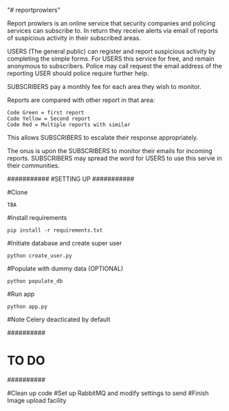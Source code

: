 "# reportprowlers" 

Report prowlers is an online service that security companies and policing services can subscribe to. 
In return they receive alerts via email of reports of suspicious activity in their subscribed areas.

USERS (The general public) can register and report suspicious activity by completing the simple forms. 
For USERS this service for free, and remain anonymous to subscribers. 
Police may call request the email address of the reporting USER should police require further help.

SUBSCRIBERS pay a monthly fee for each area they wish to monitor.

Reports are compared with other report in that area:

	Code Green = first report
	Code Yellow = Second report 
	Code Red = Multiple reports with similar 

This allows SUBSCRIBERS to escalate their response appropriately.

The onus is upon the SUBSCRIBERS to monitor their emails for incoming reports. 
SUBSCRIBERS may spread the word for USERS to use this servie in their communities. 
  

###########
#SETTING UP
###########

#Clone

	TBA

#Install requirements

	pip install -r requirements.txt

#Initiate database and create super user

	python create_user.py

#Populate with dummy data (OPTIONAL)

	python populate_db

#Run app

	python app.py

#Note Celery deacticated by default


##########
# TO DO
##########

#Clean up code
#Set up RabbitMQ and modify settings to send 
#Finish Image upload facility


